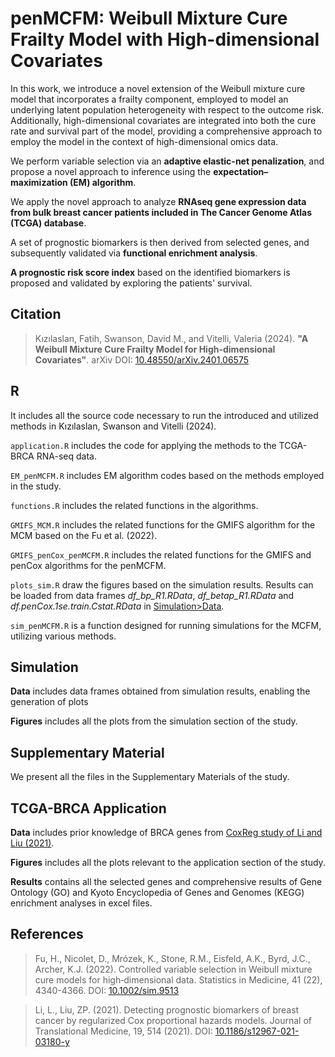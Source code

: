 # penMCFM: Weibull Mixture Cure Frailty Model with High-dimensional Covariates  

In this work, we introduce a novel extension of the Weibull mixture cure model that incorporates a frailty component, employed to model an underlying latent population heterogeneity with respect to the outcome risk. Additionally, high-dimensional covariates are integrated into both the cure rate and survival part of the model, providing a comprehensive approach to employ the model in the context of high-dimensional omics data. 
 
We perform variable selection via an **adaptive elastic-net penalization**, and propose a novel approach to inference using the **expectation–maximization (EM) algorithm**. 
 
We apply the novel approach to analyze **RNAseq gene expression data from bulk breast cancer patients included in The Cancer Genome Atlas (TCGA) database**. 

A set of prognostic biomarkers is then derived from selected genes, and subsequently validated via **functional enrichment analysis**. 

**A prognostic risk score index** based on the identified biomarkers is proposed and validated by exploring the patients' survival.
 

## Citation

 > Kızılaslan, Fatih, Swanson, David M., and Vitelli, Valeria (2024). **"A Weibull Mixture Cure Frailty Model for High-dimensional Covariates"**. arXiv DOI: [10.48550/arXiv.2401.06575](https://arxiv.org/abs/2401.06575) 


## R

It includes all the source code necessary to run the introduced and utilized methods in Kızılaslan, Swanson and Vitelli (2024).

``application.R`` includes the code for applying the methods to the TCGA-BRCA RNA-seq data.

``EM_penMCFM.R`` includes EM algorithm codes based on the methods employed in the study.

``functions.R`` includes the related functions in the algorithms.

``GMIFS_MCM.R`` includes the related functions for the GMIFS algorithm for the MCM based on the Fu et al. (2022).

``GMIFS_penCox_penMCFM.R`` includes the related functions for the GMIFS and penCox algorithms for the penMCFM.

``plots_sim.R`` draw the figures based on the simulation results. Results can be loaded from data frames _df_bp_R1.RData_, _df_betap_R1.RData_ and _df.penCox.1se.train.Cstat.RData_ in [Simulation>Data](https://github.com/fatihki/penMCFM/tree/main/Simulation/Data).

``sim_penMCFM.R`` is a function designed for running simulations for the MCFM, utilizing various methods.


## Simulation

**Data** includes data frames obtained from simulation results, enabling the generation of plots

**Figures** includes all the plots from the simulation section of the study.


## Supplementary Material

We present all the files in the Supplementary Materials of the study.


## TCGA-BRCA Application

**Data** includes prior knowledge of BRCA genes from [CoxReg study of Li and Liu (2021)](https://github.com/zpliulab/CoxReg).

**Figures** includes all the plots relevant to the application section of the study.

**Results** contains all the selected genes and comprehensive results of Gene Ontology (GO) and Kyoto Encyclopedia of Genes and Genomes (KEGG) enrichment analyses in excel files.


## References

 > Fu, H., Nicolet, D., Mrózek, K., Stone, R.M., Eisfeld, A.K., Byrd, J.C., Archer, K.J. (2022). Controlled variable selection in Weibull mixture cure models for high‐dimensional data. Statistics in Medicine, 41 (22), 4340-4366. DOI: [10.1002/sim.9513](https://doi.org/10.1002/sim.9513)

 > Li, L., Liu, ZP. (2021). Detecting prognostic biomarkers of breast cancer by regularized Cox proportional hazards models. Journal of Translational Medicine, 19, 514 (2021). DOI: [10.1186/s12967-021-03180-y](https://doi.org/10.1186/s12967-021-03180-y)

